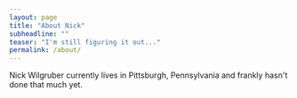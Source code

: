 ```yaml
---
layout: page
title: "About Nick"
subheadline: ""
teaser: "I'm still figuring it out..."
permalink: /about/
---
```


Nick Wilgruber currently lives in Pittsburgh, Pennsylvania and frankly hasn't done that much yet.
